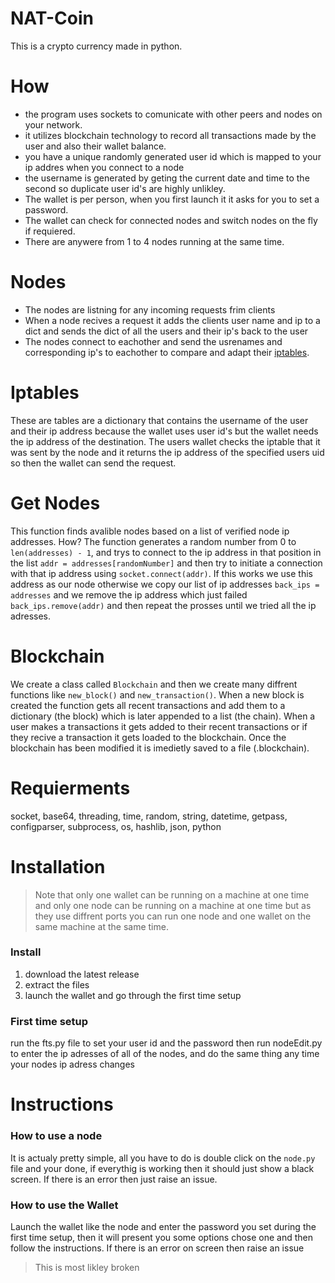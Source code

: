 # NAT-Coin
This is a crypto currency made in python.

# How
- the program uses sockets to comunicate with other peers and nodes on your network.
- it utilizes blockchain technology to record all transactions made by the user and also their wallet balance.
- you have a unique randomly generated user id which is mapped to your ip addres when you connect to a node
- the username is generated by geting the current date and time to the second so duplicate user id's are highly unlikley.
- The wallet is per person, when you first launch it it asks for you to set a password.
- The wallet can check for connected nodes and switch nodes on the fly if requiered.
- There are anywere from 1 to 4 nodes running at the same time.

# Nodes
- The nodes are listning for any incoming requests frim clients
- When a node recives a request it adds the clients user name and ip to a dict and sends the dict of all the users and
their ip's back to the user
- The nodes connect to eachother and send the usrenames and corresponding ip's to eachother to compare and adapt their [iptables](#iptables).

# Iptables
These are tables are a dictionary that contains the username of the user and their ip address because the wallet uses user id's but the wallet needs the ip address of the destination. The users wallet checks the iptable that it was sent by the node and it returns the ip address of the specified users uid so then the wallet can send the request.

# Get Nodes
This function finds avalible nodes based on a list of verified node ip addresses. How? The function generates a random number from 0 to `len(addresses) - 1`, and trys to connect to the ip address in that position in the list `addr = addresses[randomNumber]` and then try to initiate a connection with that ip address using `socket.connect(addr)`. If this works we use this address as our node otherwise we copy our list of ip addresses `back_ips = addresses` and we remove the ip address which just failed `back_ips.remove(addr)` and then repeat the prosses until we tried all the ip adresses.

# Blockchain
We create a class called `Blockchain` and then we create many diffrent functions like `new_block()` and `new_transaction()`. When a new block is created the function gets all recent transactions and add them to a dictionary (the block) which is later appended to a list (the chain). When a user makes a transactions it gets added to their recent transactions or if they recive a transaction it gets loaded to the blockchain. Once the blockchain has been modified it is imedietly saved to a file (.blockchain).

# Requierments
socket, base64, threading, time, random, string, datetime, getpass, configparser, subprocess, os, hashlib, json, python

# Installation

> Note that only one wallet can be running on a machine at one time and only one node can be running on a machine at one time but as they use diffrent ports you can run one node and one wallet on the same machine at the same time. 

### Install
1. download the latest release
2. extract the files
4. launch the wallet and go through the first time setup

### First time setup
run the fts.py file to set your user id and the password
then run nodeEdit.py to enter the ip adresses of all of the nodes, and do the same thing any time your nodes ip adress changes
 
# Instructions

### How to use a node
It is actualy pretty simple, all you have to do is double click on the `node.py` file and your done, if everythig is working then it should just show a black screen. If there is an error then just raise an issue.

### How to use the Wallet
Launch the wallet like the node and enter the password you set during the first time setup, then it will present you some options chose one and then follow the instructions. If there is an error on screen then raise an issue

> This is most likley broken

